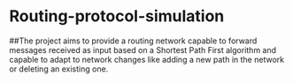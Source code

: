 # Routing-protocol-simulation

##The project aims to provide a routing network capable to forward messages received as input based on a Shortest Path First algorithm and capable to adapt to network changes like adding a new path in the network or deleting an existing one.
